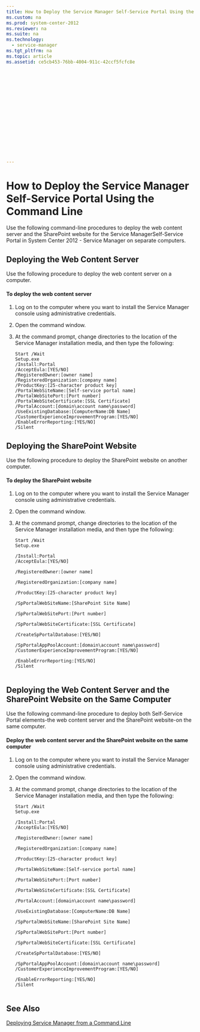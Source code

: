 ```yaml
---
title: How to Deploy the Service Manager Self-Service Portal Using the Command Line
ms.custom: na
ms.prod: system-center-2012
ms.reviewer: na
ms.suite: na
ms.technology: 
  - service-manager
ms.tgt_pltfrm: na
ms.topic: article
ms.assetid: ce5cb453-76bb-4004-911c-42ccf5fcfc8e


















---
```

# How to Deploy the Service Manager Self-Service Portal Using the Command Line
Use the following command\-line procedures to deploy the web content server and the SharePoint website for the Service ManagerSelf-Service Portal in System Center 2012 - Service Manager on separate computers.  
  
## Deploying the Web Content Server  
 Use the following procedure to deploy the web content server on a computer.  
  
#### To deploy the web content server  
  
1.  Log on to the computer where you want to install the Service Manager console using administrative credentials.  
  
2.  Open the command window.  
  
3.  At the command prompt, change directories to the location of the Service Manager installation media, and then type the following:  
  
    ```  
    Start /Wait   
    Setup.exe  
    /Install:Portal   
    /AcceptEula:[YES/NO]  
    /RegisteredOwner:[owner name]  
    /RegisteredOrganization:[company name]  
    /ProductKey:[25-character product key]  
    /PortalWebSiteName:[Self-service portal name]  
    /PortalWebSitePort:[Port number]  
    /PortalWebSiteCertificate:[SSL Certificate]  
    /PortalAccount:[domain\account name\password]  
    /UseExistingDatabase:[ComputerName:DB Name]  
    /CustomerExperienceImprovementProgram:[YES/NO]  
    /EnableErrorReporting:[YES/NO]   
    /Silent  
    ```  
  
## Deploying the SharePoint Website  
 Use the following procedure to deploy the SharePoint website on another computer.  
  
#### To deploy the SharePoint website  
  
1.  Log on to the computer where you want to install the Service Manager console using administrative credentials.  
  
2.  Open the command window.  
  
3.  At the command prompt, change directories to the location of the Service Manager installation media, and then type the following:  
  
    ```  
    Start /Wait   
    Setup.exe  
  
    /Install:Portal   
    /AcceptEula:[YES/NO]  
  
    /RegisteredOwner:[owner name]   
  
    /RegisteredOrganization:[company name]   
  
    /ProductKey:[25-character product key]   
  
    /SpPortalWebSiteName:[SharePoint Site Name]   
  
    /SpPortalWebSitePort:[Port number]   
  
    /SpPortalWebSiteCertificate:[SSL Certificate]  
  
    /CreateSpPortalDatabase:[YES/NO]  
  
    /SpPortalAppPoolAccount:[domain\account name\password]   
    /CustomerExperienceImprovementProgram:[YES/NO]  
  
    /EnableErrorReporting:[YES/NO]   
    /Silent  
  
    ```  
  
## Deploying the Web Content Server and the SharePoint Website on the Same Computer  
 Use the following command\-line procedure to deploy both Self-Service Portal elements-the web content server and the SharePoint website-on the same computer.  
  
#### Deploy the web content server and the SharePoint website on the same computer  
  
1.  Log on to the computer where you want to install the Service Manager console using administrative credentials.  
  
2.  Open the command window.  
  
3.  At the command prompt, change directories to the location of the Service Manager installation media, and then type the following:  
  
    ```  
    Start /Wait   
    Setup.exe  
  
    /Install:Portal   
    /AcceptEula:[YES/NO]  
  
    /RegisteredOwner:[owner name]   
  
    /RegisteredOrganization:[company name]   
  
    /ProductKey:[25-character product key]   
  
    /PortalWebSiteName:[Self-service portal name]  
  
    /PortalWebSitePort:[Port number]   
  
    /PortalWebSiteCertificate:[SSL Certificate]  
  
    /PortalAccount:[domain\account name\password]  
  
    /UseExistingDatabase:[ComputerName:DB Name]   
  
    /SpPortalWebSiteName:[SharePoint Site Name]   
  
    /SpPortalWebSitePort:[Port number]   
  
    /SpPortalWebSiteCertificate:[SSL Certificate]  
  
    /CreateSpPortalDatabase:[YES/NO]  
  
    /SpPortalAppPoolAccount:[domain\account name\password]   
    /CustomerExperienceImprovementProgram:[YES/NO]   
  
    /EnableErrorReporting:[YES/NO]   
    /Silent  
  
    ```  
  
## See Also  
 [Deploying Service Manager from a Command Line](assetId:///a918e488-349d-4955-b401-52f09e78bb9e)
